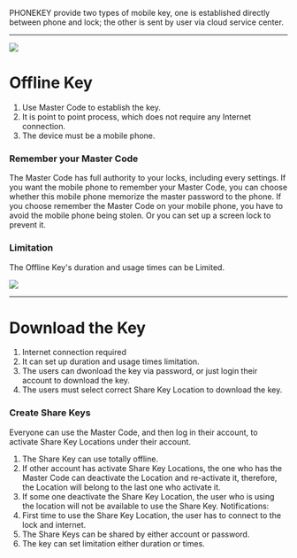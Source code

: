 PHONEKEY provide two types of mobile key, one is established directly between phone and lock; the other is sent by user via cloud service center.

---

![](https://initail.files.wordpress.com/2017/01/createakey.jpg)
# Offline Key
1. Use Master Code to establish the key.
2. It is point to point process, which does not require any Internet connection.
3. The device must be a mobile phone.

### Remember your Master Code
The Master Code has full authority to your locks, including every settings. If you want the mobile phone to remember your Master Code, you can choose whether this mobile phone memorize the master password to the phone. 
If you choose remember the Master Code on your mobile phone, you have to avoid the mobile phone being stolen. Or you can set up a screen lock to prevent it.

### Limitation
The Offline Key's duration and usage times can be Limited.

![](https://initail.files.wordpress.com/2017/01/limited.jpg)

---


# Download the Key
1. Internet connection required
2. It can set up duration and usage times limitation.
3. The users can dwonload the key via password, or just login their account to download the key.
4. The users must select correct Share Key Location to download the key.

### Create Share Keys
Everyone can use the Master Code, and then log in their account, to activate Share Key Locations under their account.

1. The Share Key can use totally offline.
2. If other account has activate Share Key Locations, the one who has the Master Code can deactivate the Location and re-activate it, therefore, the Location will belong to the last one who activate it.
3. If some one deactivate the Share Key Location, the user who is using the location will not be available to use the Share Key.
Notifications:
1. First time to use the Share Key Location, the user has to connect to the lock and internet.
2. The Share Keys can be shared by either account or password.
3. The key can set limitation either duration or times.